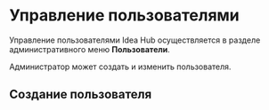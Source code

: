 # Управление пользователями

Управление пользователями Idea Hub осуществляется в разделе административного меню **Пользователи**.

Администратор может создать и изменить пользователя. 


## Создание пользователя
